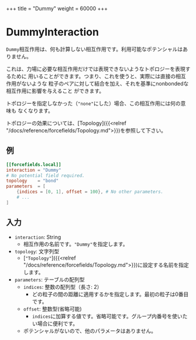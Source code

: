 +++
title = "Dummy"
weight = 60000
+++

# DummyInteraction

`Dummy`相互作用は、何も計算しない相互作用です。利用可能なポテンシャルはありません。

これは、力場に必要な相互作用だけでは表現できないようなトポロジーを表現するために
用いることができます。つまり、これを使うと、実際には直接の相互作用がないような
粒子のペアに対して結合を加え、それを基準にnonbondedな相互作用に影響を与えること
ができます。

トポロジーを指定しなかった（`"none"`にした）場合、この相互作用には何の意味も
なくなります。

トポロジーの効果については、[Topology]({{<relref "/docs/reference/forcefields/Topology.md">}})を参照して下さい。

## 例

```toml
[[forcefields.local]]
interaction = "Dummy"
# No potential field required.
topology    = "bond"
parameters  = [
    {indices = [0, 1], offset = 100}, # No other parameters.
    # ...
]
```

## 入力

- `interaction`: String
  - 相互作用の名前です。`"Dummy"`を指定します。
- `topology`: 文字列型
  - [`"Topology"`]({{<relref "/docs/reference/forcefields/Topology.md">}})に設定する名前を指定します。
- `parameters`: テーブルの配列型
  - `indices`: 整数の配列型（長さ: 2）
    - どの粒子の間の距離に適用するかを指定します。最初の粒子は0番目です。
  - `offset`: 整数型(省略可能)
    - `indices`に加算する値です。省略可能です。グループ内番号を使いたい場合に便利です。
  - ポテンシャルがないので、他のパラメータはありません。
